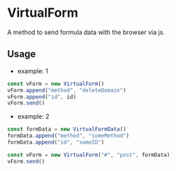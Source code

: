 # VirtualForm
A method to send formula data with the browser via js.

## Usage
- example: 1
```javascript
const vForm = new VirtualForm()
vForm.append("method", "deleteDomain")
vForm.append("id", id)
vForm.send()
```

- example: 2
```javascript
const formData = new VirtualFormData()
formData.append("method", "someMethod")
formData.append("id", "someID")

const vForm = new VirtualForm("#", "post", formData)
vForm.send()
```
